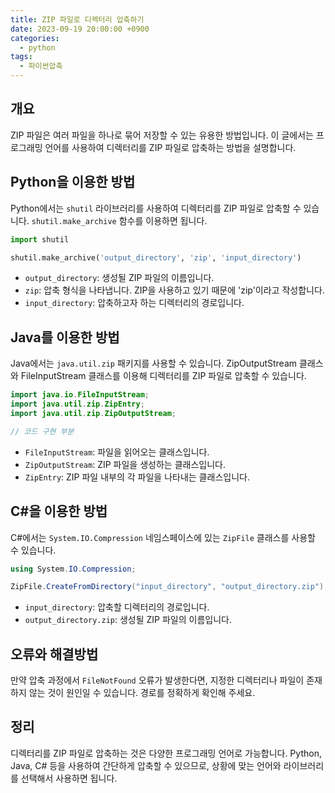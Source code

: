 ```yaml
---
title: ZIP 파일로 디렉터리 압축하기
date: 2023-09-19 20:00:00 +0900
categories:
  - python
tags:
  - 파이썬압축
---
```


## 개요
ZIP 파일은 여러 파일을 하나로 묶어 저장할 수 있는 유용한 방법입니다. 이 글에서는 프로그래밍 언어를 사용하여 디렉터리를 ZIP 파일로 압축하는 방법을 설명합니다.

## Python을 이용한 방법
Python에서는 `shutil` 라이브러리를 사용하여 디렉터리를 ZIP 파일로 압축할 수 있습니다. `shutil.make_archive` 함수를 이용하면 됩니다.

```python
import shutil

shutil.make_archive('output_directory', 'zip', 'input_directory')
```

- `output_directory`: 생성될 ZIP 파일의 이름입니다.
- `zip`: 압축 형식을 나타냅니다. ZIP을 사용하고 있기 때문에 'zip'이라고 작성합니다.
- `input_directory`: 압축하고자 하는 디렉터리의 경로입니다.

## Java를 이용한 방법
Java에서는 `java.util.zip` 패키지를 사용할 수 있습니다. ZipOutputStream 클래스와 FileInputStream 클래스를 이용해 디렉터리를 ZIP 파일로 압축할 수 있습니다.

```java
import java.io.FileInputStream;
import java.util.zip.ZipEntry;
import java.util.zip.ZipOutputStream;

// 코드 구현 부분
```

- `FileInputStream`: 파일을 읽어오는 클래스입니다.
- `ZipOutputStream`: ZIP 파일을 생성하는 클래스입니다.
- `ZipEntry`: ZIP 파일 내부의 각 파일을 나타내는 클래스입니다.

## C#을 이용한 방법
C#에서는 `System.IO.Compression` 네임스페이스에 있는 `ZipFile` 클래스를 사용할 수 있습니다.

```csharp
using System.IO.Compression;

ZipFile.CreateFromDirectory("input_directory", "output_directory.zip");
```

- `input_directory`: 압축할 디렉터리의 경로입니다.
- `output_directory.zip`: 생성될 ZIP 파일의 이름입니다.

## 오류와 해결방법
만약 압축 과정에서 `FileNotFound` 오류가 발생한다면, 지정한 디렉터리나 파일이 존재하지 않는 것이 원인일 수 있습니다. 경로를 정확하게 확인해 주세요.

## 정리
디렉터리를 ZIP 파일로 압축하는 것은 다양한 프로그래밍 언어로 가능합니다. Python, Java, C# 등을 사용하여 간단하게 압축할 수 있으므로, 상황에 맞는 언어와 라이브러리를 선택해서 사용하면 됩니다.